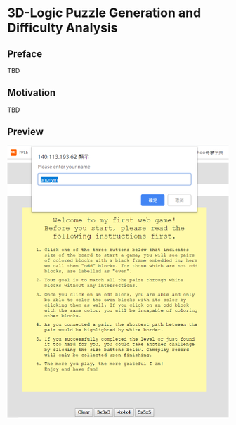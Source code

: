 # 3D-Logic Puzzle Generation and Difficulty Analysis
## Preface
TBD
## Motivation
TBD
## Preview
![](i1.png)
